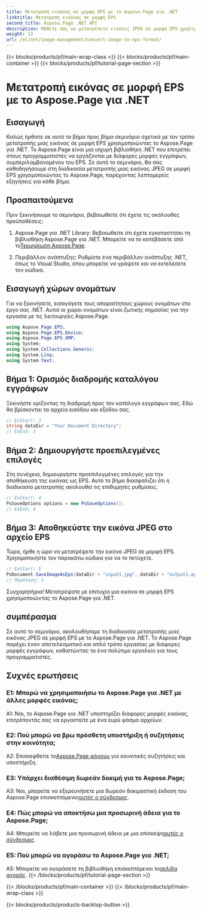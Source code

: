 ```yaml
---
title: Μετατροπή εικόνας σε μορφή EPS με το Aspose.Page για .NET
linktitle: Μετατροπή εικόνας σε μορφή EPS
second_title: Aspose.Page .NET API
description: Μάθετε πώς να μετατρέπετε εικόνες JPEG σε μορφή EPS χρησιμοποιώντας το Aspose.Page για .NET. Ένας περιεκτικός οδηγός με οδηγίες βήμα προς βήμα.
weight: 13
url: /el/net/image-management/convert-image-to-eps-format/
---
```


{{< blocks/products/pf/main-wrap-class >}}
{{< blocks/products/pf/main-container >}}
{{< blocks/products/pf/tutorial-page-section >}}

# Μετατροπή εικόνας σε μορφή EPS με το Aspose.Page για .NET

## Εισαγωγή

Καλώς ήρθατε σε αυτό το βήμα προς βήμα σεμινάριο σχετικά με τον τρόπο μετατροπής μιας εικόνας σε μορφή EPS χρησιμοποιώντας το Aspose.Page για .NET. Το Aspose.Page είναι μια ισχυρή βιβλιοθήκη .NET που επιτρέπει στους προγραμματιστές να εργάζονται με διάφορες μορφές εγγράφων, συμπεριλαμβανομένου του EPS. Σε αυτό το σεμινάριο, θα σας καθοδηγήσουμε στη διαδικασία μετατροπής μιας εικόνας JPEG σε μορφή EPS χρησιμοποιώντας το Aspose.Page, παρέχοντας λεπτομερείς εξηγήσεις για κάθε βήμα.

## Προαπαιτούμενα

Πριν ξεκινήσουμε το σεμινάριο, βεβαιωθείτε ότι έχετε τις ακόλουθες προϋποθέσεις:

1.  Aspose.Page για .NET Library: Βεβαιωθείτε ότι έχετε εγκαταστήσει τη βιβλιοθήκη Aspose.Page για .NET. Μπορείτε να το κατεβάσετε από το[Τεκμηρίωση Aspose.Page](https://reference.aspose.com/page/net/).

2. Περιβάλλον ανάπτυξης: Ρυθμίστε ένα περιβάλλον ανάπτυξης .NET, όπως το Visual Studio, όπου μπορείτε να γράψετε και να εκτελέσετε τον κώδικα.

## Εισαγωγή χώρων ονομάτων

Για να ξεκινήσετε, εισαγάγετε τους απαραίτητους χώρους ονομάτων στο έργο σας .NET. Αυτοί οι χώροι ονομάτων είναι ζωτικής σημασίας για την εργασία με τις λειτουργίες Aspose.Page.

```csharp
using Aspose.Page.EPS;
using Aspose.Page.EPS.Device;
using Aspose.Page.EPS.XMP;
using System;
using System.Collections.Generic;
using System.Linq;
using System.Text;
```

## Βήμα 1: Ορισμός διαδρομής καταλόγου εγγράφων

Ξεκινήστε ορίζοντας τη διαδρομή προς τον κατάλογο εγγράφων σας. Εδώ θα βρίσκονται τα αρχεία εισόδου και εξόδου σας.

```csharp
// ExStart: 3
string dataDir = "Your Document Directory";
// ExEnd: 3
```

## Βήμα 2: Δημιουργήστε προεπιλεγμένες επιλογές

Στη συνέχεια, δημιουργήστε προεπιλεγμένες επιλογές για την αποθήκευση της εικόνας ως EPS. Αυτό το βήμα διασφαλίζει ότι η διαδικασία μετατροπής ακολουθεί τις επιθυμητές ρυθμίσεις.

```csharp
// ExStart: 4
PsSaveOptions options = new PsSaveOptions();
// ExEnd: 4
```

## Βήμα 3: Αποθηκεύστε την εικόνα JPEG στο αρχείο EPS

Τώρα, ήρθε η ώρα να μετατρέψετε την εικόνα JPEG σε μορφή EPS. Χρησιμοποιήστε τον παρακάτω κώδικα για να το πετύχετε.

```csharp
// ExStart: 5
PsDocument.SaveImageAsEps(dataDir + "input1.jpg", dataDir + "output1.eps", options);
// Παράταση: 5
```

Συγχαρητήρια! Μετατρέψατε με επιτυχία μια εικόνα σε μορφή EPS χρησιμοποιώντας το Aspose.Page για .NET.

## συμπέρασμα

Σε αυτό το σεμινάριο, ακολουθήσαμε τη διαδικασία μετατροπής μιας εικόνας JPEG σε μορφή EPS με το Aspose.Page για .NET. Το Aspose.Page παρέχει έναν αποτελεσματικό και απλό τρόπο εργασίας με διάφορες μορφές εγγράφων, καθιστώντας το ένα πολύτιμο εργαλείο για τους προγραμματιστές.

## Συχνές ερωτήσεις

### Ε1: Μπορώ να χρησιμοποιήσω το Aspose.Page για .NET με άλλες μορφές εικόνας;

A1: Ναι, το Aspose.Page για .NET υποστηρίζει διάφορες μορφές εικόνας, επιτρέποντάς σας να εργαστείτε με ένα ευρύ φάσμα αρχείων.

### Ε2: Πού μπορώ να βρω πρόσθετη υποστήριξη ή συζητήσεις στην κοινότητα;

 A2: Επισκεφθείτε το[Aspose.Page φόρουμ](https://forum.aspose.com/c/page/39) για κοινοτικές συζητήσεις και υποστήριξη.

### Ε3: Υπάρχει διαθέσιμη δωρεάν δοκιμή για το Aspose.Page;

 A3: Ναι, μπορείτε να εξερευνήσετε μια δωρεάν δοκιμαστική έκδοση του Aspose.Page επισκεπτόμενοι[αυτός ο σύνδεσμος](https://releases.aspose.com/).

### Ε4: Πώς μπορώ να αποκτήσω μια προσωρινή άδεια για το Aspose.Page;

 A4: Μπορείτε να λάβετε μια προσωρινή άδεια με μια επίσκεψη[αυτός ο σύνδεσμος](https://purchase.aspose.com/temporary-license/).

### Ε5: Πού μπορώ να αγοράσω το Aspose.Page για .NET;

A5: Μπορείτε να αγοράσετε τη βιβλιοθήκη επισκεπτόμενοι το[σελίδα αγοράς](https://purchase.aspose.com/buy).
{{< /blocks/products/pf/tutorial-page-section >}}

{{< /blocks/products/pf/main-container >}}
{{< /blocks/products/pf/main-wrap-class >}}

{{< blocks/products/products-backtop-button >}}
